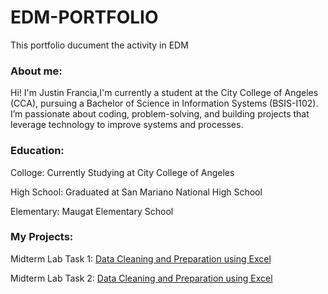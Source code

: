 # EDM-PORTFOLIO
This portfolio ducument the activity in EDM
### About me:
Hi! I'm Justin Francia,I'm currently a student at the City College of Angeles (CCA), pursuing a Bachelor of Science in Information Systems (BSIS-I102). I’m passionate about coding, problem-solving, and building projects that leverage technology to improve systems and processes.

### Education:
Colloge: Currently Studying at City College of Angeles

High School: Graduated at San Mariano National High School

Elementary: Maugat Elementary School


### My Projects:
Midterm Lab Task 1: [Data Cleaning and Preparation using Excel](MidtermTask1/task1.md)

Midterm Lab Task 2: [Data Cleaning and Preparation using Excel](MidtermTask2/task2.md)
